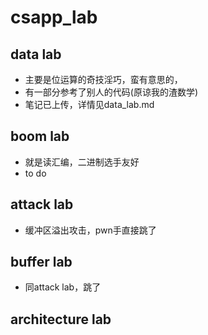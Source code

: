 # csapp_lab
## data lab
- 主要是位运算的奇技淫巧，蛮有意思的，
- 有一部分参考了别人的代码(原谅我的渣数学)
- 笔记已上传，详情见data_lab.md
## boom lab
- 就是读汇编，二进制选手友好
- to do
## attack lab
- 缓冲区溢出攻击，pwn手直接跳了
## buffer lab
- 同attack lab，跳了
## architecture lab

